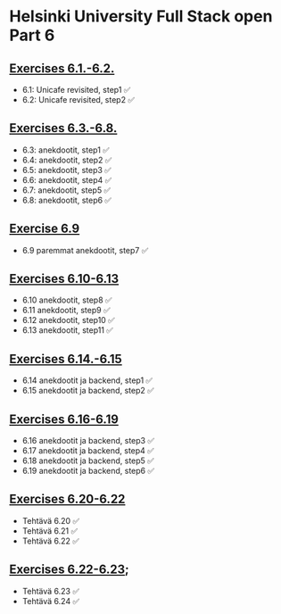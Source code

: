 # Helsinki University Full Stack open Part 6

## [Exercises 6.1.-6.2.](https://fullstackopen.com/osa6/flux_arkkitehtuuri_ja_redux#tehtavat-6-1-6-2)

- 6.1: Unicafe revisited, step1 ✅
- 6.2: Unicafe revisited, step2 ✅

## [Exercises 6.3.-6.8.](https://fullstackopen.com/osa6/flux_arkkitehtuuri_ja_redux#tehtavat-6-3-6-8)

- 6.3: anekdootit, step1 ✅
- 6.4: anekdootit, step2 ✅
- 6.5: anekdootit, step3 ✅
- 6.6: anekdootit, step4 ✅
- 6.7: anekdootit, step5 ✅
- 6.8: anekdootit, step6 ✅

## [Exercise 6.9](https://fullstackopen.com/osa6/monta_reduseria#tehtava-6-9)

- 6.9 paremmat anekdootit, step7 ✅

## [Exercises 6.10-6.13](https://fullstackopen.com/osa6/monta_reduseria#tehtavat-6-10-6-13)

- 6.10 anekdootit, step8 ✅
- 6.11 anekdootit, step9 ✅
- 6.12 anekdootit, step10 ✅
- 6.13 anekdootit, step11 ✅

## [Exercises 6.14.-6.15](https://fullstackopen.com/osa6/redux_sovelluksen_kommunikointi_palvelimen_kanssa#tehtavat-6-14-6-15)

- 6.14 anekdootit ja backend, step1 ✅
- 6.15 anekdootit ja backend, step2 ✅

## [Exercises 6.16-6.19](https://fullstackopen.com/osa6/redux_sovelluksen_kommunikointi_palvelimen_kanssa#tehtavat-6-16-6-19)

- 6.16 anekdootit ja backend, step3 ✅
- 6.17 anekdootit ja backend, step4 ✅
- 6.18 anekdootit ja backend, step5 ✅
- 6.19 anekdootit ja backend, step6 ✅

## [Exercises 6.20-6.22](https://fullstackopen.com/osa6/react_query_use_reducer_ja_context#tehtavat-6-20-6-22)

- Tehtävä 6.20 ✅
- Tehtävä 6.21 ✅
- Tehtävä 6.22 ✅

## [Exercises 6.22-6.23](https://fullstackopen.com/osa6/react_query_use_reducer_ja_context#tehtavat-6-23-6-24);

- Tehtävä 6.23 ✅
- Tehtävä 6.24 ✅
